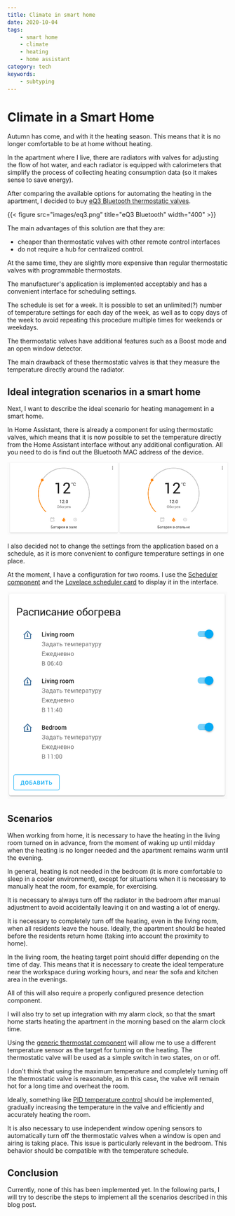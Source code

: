 ```yaml
---
title: Climate in smart home
date: 2020-10-04
tags:
    - smart home
    - climate
    - heating
    - home assistant
category: tech
keywords:
    - subtyping
---
```


# Climate in a Smart Home

Autumn has come, and with it the heating season. This means that it is no longer comfortable to be at home without heating.

In the apartment where I live, there are radiators with valves for adjusting the flow of hot water, and each radiator is equipped with calorimeters that simplify the process of collecting heating consumption data (so it makes sense to save energy).

After comparing the available options for automating the heating in the apartment, I decided to buy [eQ3 Bluetooth thermostatic valves](https://www.eq-3.com/products/homematic/detail/bluetooth-smart-radiator-thermostat.html).

{{< figure src="images/eq3.png" title="eQ3 Bluetooth" width="400" >}}

The main advantages of this solution are that they are:

- cheaper than thermostatic valves with other remote control interfaces
- do not require a hub for centralized control.

At the same time, they are slightly more expensive than regular thermostatic valves with programmable thermostats.

The manufacturer's application is implemented acceptably and has a convenient interface for scheduling settings.

The schedule is set for a week. It is possible to set an unlimited(?) number of temperature settings for each day of the week, as well as to copy days of the week to avoid repeating this procedure multiple times for weekends or weekdays.

The thermostatic valves have additional features such as a Boost mode and an open window detector.

The main drawback of these thermostatic valves is that they measure the temperature directly around the radiator.

## Ideal integration scenarios in a smart home

Next, I want to describe the ideal scenario for heating management in a smart home.

In Home Assistant, there is already a component for using thermostatic valves, which means that it is now possible to set the temperature directly from the Home Assistant interface without any additional configuration. All you need to do is find out the Bluetooth MAC address of the device.

![Lovelace Thermostate card](images/thermostat.png)


I also decided not to change the settings from the application based on a schedule, as it is more convenient to configure temperature settings in one place.

At the moment, I have a configuration for two rooms. I use the [Scheduler component](https://github.com/nielsfaber/scheduler-component) and the [Lovelace scheduler card](https://github.com/nielsfaber/scheduler-card) to display it in the interface.

![Scheduler Home Assistant](images/scheduler.png)

## Scenarios

When working from home, it is necessary to have the heating in the living room turned on in advance, from the moment of waking up until midday when the heating is no longer needed and the apartment remains warm until the evening.

In general, heating is not needed in the bedroom (it is more comfortable to sleep in a cooler environment), except for situations when it is necessary to manually heat the room, for example, for exercising.

It is necessary to always turn off the radiator in the bedroom after manual adjustment to avoid accidentally leaving it on and wasting a lot of energy.

It is necessary to completely turn off the heating, even in the living room, when all residents leave the house. Ideally, the apartment should be heated before the residents return home (taking into account the proximity to home).

In the living room, the heating target point should differ depending on the time of day. This means that it is necessary to create the ideal temperature near the workspace during working hours, and near the sofa and kitchen area in the evenings.

All of this will also require a properly configured presence detection component.

I will also try to set up integration with my alarm clock, so that the smart home starts heating the apartment in the morning based on the alarm clock time.

Using the [generic thermostat component](https://www.home-assistant.io/integrations/generic_thermostat/) will allow me to use a different temperature sensor as the target for turning on the heating. The thermostatic valve will be used as a simple switch in two states, on or off.

I don't think that using the maximum temperature and completely turning off the thermostatic valve is reasonable, as in this case, the valve will remain hot for a long time and overheat the room.

Ideally, something like [PID temperature control](https://en.wikipedia.org/wiki/PID_controller) should be implemented, gradually increasing the temperature in the valve and efficiently and accurately heating the room.

It is also necessary to use independent window opening sensors to automatically turn off the thermostatic valves when a window is open and airing is taking place. This issue is particularly relevant in the bedroom. This behavior should be compatible with the temperature schedule.

## Conclusion

Currently, none of this has been implemented yet. In the following parts, I will try to describe the steps to implement all the scenarios described in this blog post.